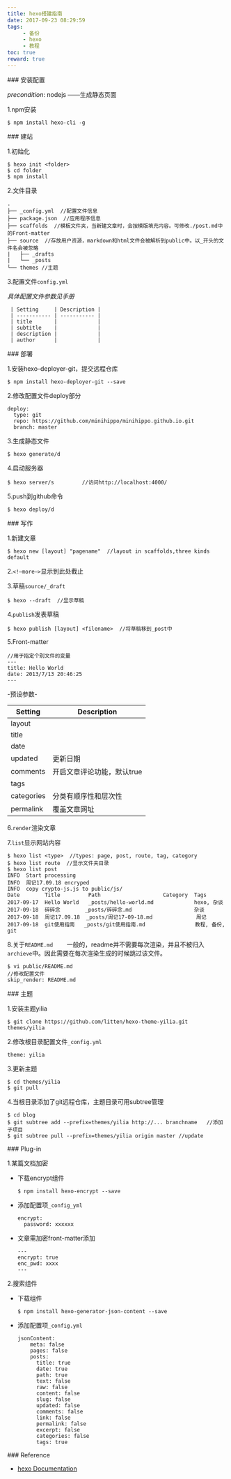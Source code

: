 ```yaml
---
title: hexo搭建指南
date: 2017-09-23 08:29:59
tags:
     - 备份
     - hexo
     - 教程
toc: true
reward: true
---
```

<p>
### 安装配置

*precondition*: nodejs ——生成静态页面
  
1.npm安装
   ~~~shell
   $ npm install hexo-cli -g
   ~~~
  
<!--more-->
<p>
### 建站

1.初始化
   ~~~shell
   $ hexo init <folder>
   $ cd folder
   $ npm install
   ~~~
2.文件目录
   ~~~shell
   .
   ├── _config.yml  //配置文件信息
   ├── package.json  //应用程序信息
   ├── scaffolds  //模板文件夹，当新建文章时，会按模版填充内容。可修改./post.md中的Front-matter
   ├── source  //存放用户资源，markdown和html文件会被解析到public中。以_开头的文件名会被忽略
   |   ├── _drafts  
   |   └── _posts
   └── themes //主题
   ~~~
3.配置文件`config.yml`
    
   *具体配置文件参数见手册*

     | Setting     | Description |
     | ----------- | ----------- |
     | title       |             |
     | subtitle    |             |
     | description |             |
     | author      |             |

<p>
### 部署

1.安装hexo-deployer-git，提交远程仓库
   ~~~shell
   $ npm install hexo-deployer-git --save
   ~~~
2.修改配置文件deploy部分
   ~~~shell
   deploy: 
     type: git
     repo: https://github.com/minihippo/minihippo.github.io.git
     branch: master
   ~~~
3.生成静态文件
   ~~~shell
   $ hexo generate/d
   ~~~
4.启动服务器
   ~~~shell
   $ hexo server/s         //访问http://localhost:4000/
   ~~~
5.push到github命令
   ~~~Shell
   $ hexo deploy/d
   ~~~

<p>
### 写作

1.新建文章
   ~~~shell
   $ hexo new [layout] "pagename"  //layout in scaffolds,three kinds default
   ~~~
2.`<!—more—>`显示到此处截止

3.草稿`source/_draft`
   ~~~shell
   $ hexo --draft  //显示草稿
   ~~~
4.`publish`发表草稿
   ~~~shell
   $ hexo publish [layout] <filename>  //将草稿移到_post中
   ~~~
5.Front-matter
   ~~~shell
   //用于指定个别文件的变量
   ---
   title: Hello World
   date: 2013/7/13 20:46:25
   ---
   ~~~
   -预设参数-

   | Setting    | Description     |
   | ---------- | --------------- |
   | layout     |                 |
   | title      |                 |
   | date       |                 |
   | updated    | 更新日期            |
   | comments   | 开启文章评论功能，默认true |
   | tags       |                 |
   | categories | 分类有顺序性和层次性      |
   | permalink  | 覆盖文章网址          |
6.`render`渲染文章
   
7.`list`显示网站内容
   ~~~shell
   $ hexo list <type>  //types: page, post, route, tag, category
   $ hexo list route  //显示文件夹目录
   $ hexo list post
   INFO  Start processing
   INFO  周记17.09.18 encryped
   INFO  copy crypto-js.js to public/js/
   Date        Title         Path                    Category  Tags
   2017-09-17  Hello World   _posts/hello-world.md             hexo, 杂谈
   2017-09-18  碎碎念        _posts/碎碎念.md                    杂谈
   2017-09-18  周记17.09.18  _posts/周记17-09-18.md              周记
   2017-09-18  git使用指南   _posts/git使用指南.md                教程, 备份, git
   ~~~
8.关于`README.md`
   　　一般的，readme并不需要每次渲染，并且不被归入`archieve`中。因此需要在每次渲染生成的时候跳过该文件。
   ~~~shell
   $ vi public/README.md
   //修改配置文件
   skip_render: README.md
   ~~~

<p>
### 主题

1.安装主题yilia
   ~~~shell
   $ git clone https://github.com/litten/hexo-theme-yilia.git themes/yilia
   ~~~
2.修改根目录配置文件`_config.yml`
   ~~~shell
   theme: yilia
   ~~~
3.更新主题
   ~~~shell
   $ cd themes/yilia
   $ git pull
   ~~~
4.当根目录添加了git远程仓库，主题目录可用subtree管理
   ~~~shell
   $ cd blog
   $ git subtree add --prefix=themes/yilia http://... branchname   //添加子项目
   $ git subtree pull --prefix=themes/yilia origin master //update
   ~~~

<p>
### Plug-in

1.某篇文档加密
   * 下载encrypt组件
     ~~~shell
     $ npm install hexo-encrypt --save
     ~~~
   * 添加配置项`_config_yml`
     ~~~shell
     encrypt:
       password: xxxxxx
     ~~~
   * 文章需加密front-matter添加
     ~~~shell
     ---
     encrypt: true
     enc_pwd: xxxx
     ---
     ~~~
2.搜索组件
   * 下载组件
     ~~~shell
     $ npm install hexo-generator-json-content --save
     ~~~
   * 添加配置项`_config.yml`
     ~~~shell
     jsonContent:
         meta: false
         pages: false
         posts:
           title: true
           date: true
           path: true
           text: false
           raw: false
           content: false
           slug: false
           updated: false
           comments: false
           link: false
           permalink: false
           excerpt: false
           categories: false
           tags: true
     ~~~
<p>
### Reference

- [hexo Documentation](https://hexo.io/docs/)


